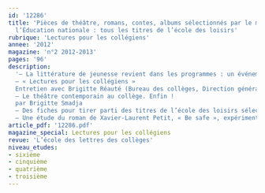 ```yaml
---
id: '12286'
title: 'Pièces de théâtre, romans, contes, albums sélectionnés par le ministère de
  l’Éducation nationale : tous les titres de l’école des loisirs'
rubrique: 'Lectures pour les collégiens'
annee: '2012'
magazine: 'n°2 2012-2013'
pages: '96'
description: 
  '– La littérature de jeunesse revient dans les programmes : un événement attendu, par Norbert Czarny
  – « Lectures pour les collégiens »
  Entretien avec Brigitte Réauté (Bureau des collèges, Direction générale de l’enseignement scolaire)
  – Le théâtre contemporain au collège. Enfin !
  par Brigitte Smadja
  – Des fiches pour tirer parti des titres de l’école des loisirs sélectionnés
  – Une étude du roman de Xavier-Laurent Petit, « Be safe », expérimentée en 4e-3e, par Norbert Czarny'
article_pdf: '12286.pdf'
magazine_special: Lectures pour les collégiens
revue: 'L’école des lettres des collèges'
niveau_etudes:
- sixième
- cinquième
- quatrième
- troisième
---
```

